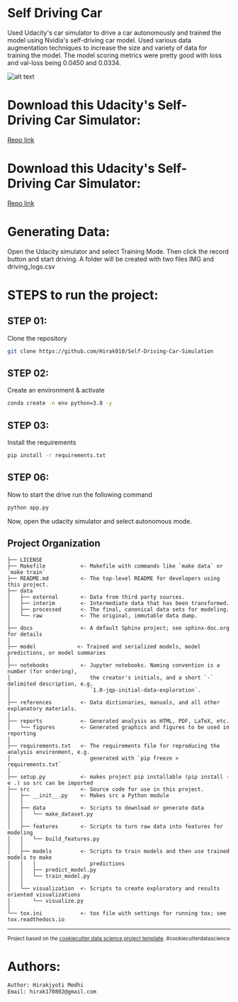 Self Driving Car
==============================

Used Udacity's car simulator to drive a car autonomously and trained the model using Nvidia's self-driving car model. Used various data augmentation techniques to increase the size and variety of data for training the model. The model scoring metrics were pretty good with loss and val-loss being 0.0450 and 0.0334.

![alt text](https://repository-images.githubusercontent.com/278710262/25d99480-c314-11ea-8e3a-de9b289ab474)

# Download this Udacity's Self-Driving Car Simulator:

[Repo link](https://www.linkedin.com/posts/hirakjyoti-815195207_deeplearning-machinelearning-ai-activity-7159154656743415809-5Nl_?utm_source=share&utm_medium=member_desktop)

# Download this Udacity's Self-Driving Car Simulator:

[Repo link](https://github.com/udacity/self-driving-car-sim)

# Generating Data:
Open the Udacity simulator and select Training Mode. Then click the record button and start driving. A folder will be created with two files IMG and driving_logs.csv 

# STEPS to run the project:

## STEP 01: 
Clone the repository

```bash
git clone https://github.com/Hirak010/Self-Driving-Car-Simulation
```

## STEP 02: 
Create an environment & activate


```bash
conda create -n env python=3.8 -y
```

## STEP 03: 
Install the requirements


```bash
pip install -r requirements.txt
```


## STEP 06: 
Now to start the drive run the following command


```bash
python app.py
```

Now, open the udacity simulator and select autonomous mode.

Project Organization
------------

    ├── LICENSE
    ├── Makefile           <- Makefile with commands like `make data` or `make train`
    ├── README.md          <- The top-level README for developers using this project.
    ├── data
    │   ├── external       <- Data from third party sources.
    │   ├── interim        <- Intermediate data that has been transformed.
    │   ├── processed      <- The final, canonical data sets for modeling.
    │   └── raw            <- The original, immutable data dump.
    │
    ├── docs               <- A default Sphinx project; see sphinx-doc.org for details
    │
    ├── model             <- Trained and serialized models, model predictions, or model summaries
    │
    ├── notebooks          <- Jupyter notebooks. Naming convention is a number (for ordering),
    │                         the creator's initials, and a short `-` delimited description, e.g.
    │                         `1.0-jqp-initial-data-exploration`.
    │
    ├── references         <- Data dictionaries, manuals, and all other explanatory materials.
    │
    ├── reports            <- Generated analysis as HTML, PDF, LaTeX, etc.
    │   └── figures        <- Generated graphics and figures to be used in reporting
    │
    ├── requirements.txt   <- The requirements file for reproducing the analysis environment, e.g.
    │                         generated with `pip freeze > requirements.txt`
    │
    ├── setup.py           <- makes project pip installable (pip install -e .) so src can be imported
    ├── src                <- Source code for use in this project.
    │   ├── __init__.py    <- Makes src a Python module
    │   │
    │   ├── data           <- Scripts to download or generate data
    │   │   └── make_dataset.py
    │   │
    │   ├── features       <- Scripts to turn raw data into features for modeling
    │   │   └── build_features.py
    │   │
    │   ├── models         <- Scripts to train models and then use trained models to make
    │   │   │                 predictions
    │   │   ├── predict_model.py
    │   │   └── train_model.py
    │   │
    │   └── visualization  <- Scripts to create exploratory and results oriented visualizations
    │       └── visualize.py
    │
    └── tox.ini            <- tox file with settings for running tox; see tox.readthedocs.io


--------

<p><small>Project based on the <a target="_blank" href="https://drivendata.github.io/cookiecutter-data-science/">cookiecutter data science project template</a>. #cookiecutterdatascience</small></p>

# Authors:
```bash
Author: Hirakjyoti Medhi
Email: hirak170802@gmail.com
```
